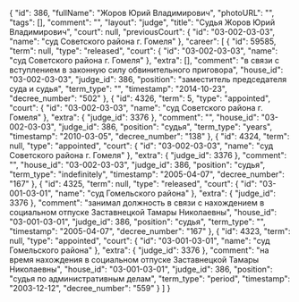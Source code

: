 {
    "id": 386,
    "fullName": "Жоров Юрий Владимирович",
    "photoURL": "",
    "tags": [],
    "comment": "",
    "layout": "judge",
    "title": "Судья Жоров Юрий Владимирович",
    "court": null,
    "previousCourt": {
        "id": "03-002-03-03",
        "name": "суд Советского района г. Гомеля"
    },
    "career": [
        {
            "id": 59585,
            "term": null,
            "type": "released",
            "court": {
                "id": "03-002-03-03",
                "name": "суд Советского района г. Гомеля"
            },
            "extra": [],
            "comment": "в связи с вступлением в законную силу обвинительного приговора",
            "house_id": "03-002-03-03",
            "judge_id": 386,
            "position": "заместитель председателя суда и судья",
            "term_type": "",
            "timestamp": "2014-10-23",
            "decree_number": "502"
        },
        {
            "id": 4326,
            "term": 5,
            "type": "appointed",
            "court": {
                "id": "03-002-03-03",
                "name": "суд Советского района г. Гомеля"
            },
            "extra": {
                "judge_id": 3376
            },
            "comment": "",
            "house_id": "03-002-03-03",
            "judge_id": 386,
            "position": "судья",
            "term_type": "years",
            "timestamp": "2010-03-05",
            "decree_number": "138"
        },
        {
            "id": 4324,
            "term": null,
            "type": "appointed",
            "court": {
                "id": "03-002-03-03",
                "name": "суд Советского района г. Гомеля"
            },
            "extra": {
                "judge_id": 3376
            },
            "comment": "",
            "house_id": "03-002-03-03",
            "judge_id": 386,
            "position": "судья",
            "term_type": "indefinitely",
            "timestamp": "2005-04-07",
            "decree_number": "167"
        },
        {
            "id": 4325,
            "term": null,
            "type": "released",
            "court": {
                "id": "03-001-03-01",
                "name": "суд Гомельского района"
            },
            "extra": {
                "judge_id": 3376
            },
            "comment": "занимал должность в связи с нахождением в социальном отпуске Заставнецкой Тамары Николаевны",
            "house_id": "03-001-03-01",
            "judge_id": 386,
            "position": "судья",
            "term_type": "",
            "timestamp": "2005-04-07",
            "decree_number": "167"
        },
        {
            "id": 4323,
            "term": null,
            "type": "appointed",
            "court": {
                "id": "03-001-03-01",
                "name": "суд Гомельского района"
            },
            "extra": {
                "judge_id": 3376
            },
            "comment": "на время нахождения в социальном отпуске Заставнецкой Тамары Николаевны",
            "house_id": "03-001-03-01",
            "judge_id": 386,
            "position": "судья по административным делам",
            "term_type": "period",
            "timestamp": "2003-12-12",
            "decree_number": "559"
        }
    ]
}